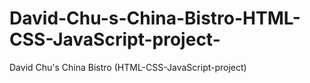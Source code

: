 # David-Chu-s-China-Bistro-HTML-CSS-JavaScript-project-
David Chu's China Bistro (HTML-CSS-JavaScript-project)

